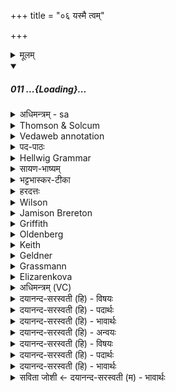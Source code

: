 +++
title = "०६ यस्मै त्वम्"

+++
<details><summary>मूलम्</summary>

यस्मै॒ त्वꣳ सु॒कृते॑ जातवेद॒ उ  
लो॒कम॑ग्ने कृ॒णवः॑ स्यो॒नम् ।  
अ॒श्विन॒ꣳ॒ स पु॒त्रिणं॑ वी॒रव॑न्तं॒  
गोम॑न्तꣳ र॒यिं न॑शते स्व॒स्ति ॥
</details>
<div class="js_include" includetitle="false" newlevelforh1="5" unfilled url="/vedAH_Rk/shAkalam/saMhitA/sarvASh_TIkAH/05/004/11_yasmai_tvaM.md">
<details open><summary><h5>011 ...{Loading}...</h5></summary>
<details><summary>अधिमन्त्रम् - sa</summary>

- देवता - अग्निः
- ऋषिः - वसुश्रुत आत्रेयः
- छन्दः - त्रिष्टुप्
</details>
<details><summary>Thomson & Solcum</summary>

य꣡स्मै तुवं꣡ सुकृ꣡ते जातवेद  
उलोक꣡म्† अग्ने कृण꣡वः सियोन꣡म्  
अश्वि꣡नं स꣡ पुतृ꣡णं वीर꣡वन्तं  
गो꣡मन्तं रयिं꣡ नशते सुअस्ति꣡
</details>
<details><summary>Vedaweb annotation</summary>

_________
**Strata**  
Cretic

###### Pāda-label
genre M  
genre M  
genre M  
genre M
_________
**Morph**  
jātavedaḥ ← jātávedas- (nominal stem)  
{case:VOC, gender:M, number:SG}

sukŕ̥te ← sukŕ̥t- (nominal stem)  
{case:DAT, gender:M, number:SG}

tvám ← tvám (pronoun)  
{case:NOM, number:SG}

yásmai ← yá- (pronoun)  
{case:DAT, gender:M, number:SG}

agne ← agní- (nominal stem)  
{case:VOC, gender:M, number:SG}

kr̥ṇávaḥ ← √kr̥- (root)  
{number:SG, person:2, mood:SBJV, tense:PRS, voice:ACT}

syonám ← syoná- (nominal stem)  
{case:ACC, gender:M, number:SG}

ulokám ← uloká- (nominal stem)  
{case:ACC, gender:M, number:SG}

aśvínam ← aśvín- (nominal stem)  
{case:ACC, gender:M, number:SG}

putríṇam ← putrín- (nominal stem)  
{case:ACC, gender:M, number:SG}

sá ← sá- ~ tá- (pronoun)  
{case:NOM, gender:M, number:SG}

vīrávantam ← vīrávant- (nominal stem)  
{case:ACC, gender:M, number:SG}

gómantam ← gómant- (nominal stem)  
{case:ACC, gender:M, number:SG}

naśate ← √naś- 1 (root)  
{number:SG, person:3, mood:SBJV, tense:AOR, voice:MED}

rayím ← rayí- ~ rāy- (nominal stem)  
{case:ACC, gender:M, number:SG}

svastí ← svastí- (nominal stem)  
{case:ACC, gender:N, number:SG}

</details>
<details><summary>पद-पाठः</summary>

यस्मै॑ । त्वम् । सु॒ऽकृते॑ । जा॒त॒ऽवे॒दः॒ । ऊं॒ इति॑ । लो॒कम् । अ॒ग्ने॒ । कृ॒णवः॑ । स्यो॒नम् ।  
अ॒श्विन॑म् । सः । पु॒त्रिण॑म् । वी॒रऽव॑न्तम् । गोऽम॑न्तम् । र॒यिम् । न॒श॒ते॒ । स्व॒स्ति ॥
</details>
<details><summary>Hellwig Grammar</summary>

-   *yasmai* ← *yad*
- \[noun\], dative, singular, masculine
- “who; which; yat \[pronoun\].”

_________

- *tvaṃ* ← *tvam* ← *tvad*
- \[noun\], nominative, singular
- “you.”

_________

- *sukṛte* ← *su*
- \[adverb\]
- “very; well; good; nicely; beautiful; su; early; quite.”

_________

- *sukṛte* ← *kṛte* ← *kṛt*
- \[noun\], dative, singular, masculine
- “causing; making; performing; promotive; producing; doing; acting;
    writing; transforming; effecting.”

_________

- *jātaveda* ← *jātavedaḥ* ← *jātavedas*
- \[noun\], vocative, singular, masculine
- “Agni; fire.”

_________

- *u*
- \[adverb\]
- “ukāra; besides; now; indeed; u.”

_________

- *lokam* ← *loka*
- \[noun\], accusative, singular, masculine
- “Loka; Earth; world; vernacular; people; room; world; Earth; loka
    \[word\]; space; Loka; topographic point; region; common sense.”

_________

- *agne* ← *agni*
- \[noun\], vocative, singular, masculine
- “fire; Agni; sacrificial fire; digestion; cautery; Plumbago
    zeylanica; fire; vahni; agni \[word\]; agnikarman; gold; three;
    jāraṇa; pyre; fireplace; heating.”

_________

- *kṛṇavaḥ* ← *kṛ*
- \[verb\], singular, Present conjunctive (subjunctive)
- “make; perform; cause; produce; shape; construct; do; put; fill
    into; use; fuel; transform; bore; act; write; create; prepare;
    administer; dig; prepare; treat; take effect; add; trace; put on;
    process; treat; heed; hire; act; produce; assume; eat; ignite; chop;
    treat; obey; manufacture; appoint; evacuate; choose; understand;
    insert; happen; envelop; weigh; observe; practice; lend; bring;
    duplicate; plant; kṛ; concentrate; mix; knot; join; take; provide;
    utter; compose.”

_________

- *syonam* ← *syona*
- \[noun\], accusative, singular, masculine
- “benevolent; agreeable; pleasant; agreeable.”

_________

- *aśvinaṃ* ← *aśvinam* ← *aśvin*
- \[noun\], accusative, singular, masculine
- “rich in horses; horsy.”

_________

- *sa* ← *tad*
- \[noun\], nominative, singular, masculine
- “this; he,she,it (pers. pron.); respective(a); that; nominative;
    then; particular(a); genitive; instrumental; accusative; there; tad
    \[word\]; dative; once; same.”

_________

- *putriṇaṃ* ← *putriṇam* ← *putrin*
- \[noun\], accusative, singular, masculine

_________

- *vīravantaṃ* ← *vīravantam* ← *vīravat*
- \[noun\], accusative, singular, masculine
- “rich in men.”

_________

- *gomantaṃ* ← *gomantam* ← *gomat*
- \[noun\], accusative, singular, masculine
- “rich in cattle; bovine.”

_________

- *rayiṃ* ← *rayim* ← *rayi*
- \[noun\], accusative, singular, masculine
- “wealth; property.”

_________

- *naśate* ← *naś*
- \[verb\], singular, Present indikative
- “reach; achieve; enter (a state); reach.”

_________

- *svasti*
- \[noun\], accusative, singular, neuter
- “prosperity; well-being; fortune; benediction; svasti \[word\];
    well; luck.”

_________

</details>
<details><summary>सायण-भाष्यम्</summary>

हे **जातवेदः** **अग्ने** **त्वं** **यस्मै** **सुकृते** सुकर्मणे यजमानाय । **उ** इति पूरणः । **लोकं** **स्योनं** सुखकरं **कृणवः** अकरोः । यद्वा । लोकमालोकेन स्योनं कृणवः अनुग्रहेण कुर्वित्यर्थः । **सः** यजमान: **अश्विनं** बह्वश्वोपेतं **पुत्रिणं** बहुपुत्रोपेतं **वीरवन्तं** वीरैर्वीर्येण वा उपेतं **गोमन्तं** गोभिर्युक्तं **रयिं** धनं **नशते** प्राप्नोति । **स्वस्ति** अविनश्वरम् ॥ ॥ १९ ॥
</details>
<details><summary>भट्टभास्कर-टीका</summary>

वीरवन्तमिति तृतीयपादान्तः ॥ हे अग्ने जातवेदः यस्मै सुकृते शोभनानि कर्माणि कृतवते । उ इत्यवधारणे । (यस्त्वा समिष्टयजूंषि 'उकाररूपः प्लुत उदात्तः' इत्युदात्तः प्लुतः ।) यस्मा एव यदर्थमेव स्योनं सुखं लोकं स्थानं कृणवः कुर्याः । कृवि हिंसाकरणयोः, लेट्, 'धिन्विकृण्व्योर च' इत्युप्रत्ययः, 'लेटोडाटौ' इत्यडागमः । स एव अश्वादिसहितं रयिं धनं स्वस्ति अविच्छेदेन नशते प्राप्नोति । नशतिर्गतिकर्मा । स एव त्वत्प्रसादाद्बह्वश्वो भवति, अश्वपुत्रपौत्रादिमांश्च भवति, अन्यैश्च विक्रान्तैः पुरुषैस्तद्वान् भवति, गोमहिष्यादिसङ्घातस्वामी महाधनश्च भवतीति ॥
</details>
<details><summary>हरदत्तः</summary>

यस्मा इति ॥ हे अग्ने जातवेदः त्वं यस्मै सुकृते पुरुषाय स्योनं सुखात्मकं लोकं कृणवः कुर्याः । उशब्दोऽनर्थकः । सः अश्विनं अश्वयुक्तं पुत्रिणं पुत्रैश्च युक्तं वीरवन्तं शूरैः परिचारकपुरुषैः पौत्रैर्वा युक्तम् । वीरशब्दः पौत्रवचनः पुत्रिणामीत्युक्तत्वात् । गोमन्तं च रयिं धनं च नशते प्राप्नोति स्वस्ति यथा तथा ॥
</details>
<details><summary>Wilson</summary>

###### English translation:

“Upon whatsoever performer of good works you, **Agni**, who are **Jātavedas**, cast a favourable regard, he enjoys welfare, and riches, comprehending horses, cattle, sons and **male** descendants.”
</details>
<details><summary>Jamison Brereton</summary>

For whom you will make a wide, comfortable place, o Jātavedas, since  he acts rightly toward you, o Agni,  
he will attain a wealth of horses, sons, heroes, and cattle for his  
well-being.
</details>
<details><summary>Griffith</summary>

The pious man, O Jatavedas Agni, to whom thou grantest ample room and pleasure,  
     Gaineth abundant wealth with sons and horses, with heroes and with kine for his well-being.
</details>
<details><summary>Oldenberg</summary>

The well-doer to whom thou, O Agni Gâtavedas, createst pleasant freedom, will happily attain wealth with horses and sons, with valiant men and cows.
</details>
<details><summary>Keith</summary>

He, for whom, O Agni, thou dost make, O wise one,  
For his good deeds a kindly world,  
Shall win prosperity and wealth,  
Rich in sons, in heroes, in kine.
</details>
<details><summary>Geldner</summary>

Der Fromme, dem du, Agni Jatavedas, seinen Platz angenehm machen willst, der kommt glücklich zu einem Schatz von Rossen, Söhnen, Mannen, Rindern.
</details>
<details><summary>Grassmann</summary>

O Wesenkenner, welchem frommen Manne du Raum verschaffst und Lust gewährst, o Agni, Der findet Glück und Habe, die mit Söhnen, mit Männern, Rossen, Rindern reich versehn ist.
</details>
<details><summary>Elizarenkova</summary>

(Если) какому благочестивому (смертному), о Джатаведас,  
Ты хочешь создать приятное место (в жизни),  
Он достигнет богатства, состоящего из коней,  
Из сыновей, из героев – на счастье.
</details>
<details><summary>अधिमन्त्रम् (VC)</summary>

- अग्निः
- वसुश्रुत आत्रेयः
- भुरिक्पङ्क्ति
- पञ्चमः
</details>
<details><summary>दयानन्द-सरस्वती (हि) - विषयः</summary>

फिर उसी विषय को अगले मन्त्र में कहते हैं ॥
</details>
<details><summary>दयानन्द-सरस्वती (हि) - पदार्थः</summary>

पदार्थान्वयभाषाः -  हे (जातवेदः) बुद्धि से युक्त (अग्ने) विद्वन् (त्वम्) आप (यस्मै) जिस (सुकृते) धर्मात्मा के लिये (स्योनम्) सुख का कारण (लोकम्) देखने योग्य (कृणवः) करते हो (सः, उ) वही (अश्विनम्) अच्छे घोड़े आदि पदार्थों (पुत्रिणम्) अच्छे पुत्रों (वीरवन्तम्) बहुत वीरों तथा (गोमन्तम्) बहुत गौ आदिकों के सहित (स्वस्ति) सुखस्वरूप (रयिम्) धन को (नशते) प्राप्त होता है ॥११॥
</details>
<details><summary>दयानन्द-सरस्वती (हि) - भावार्थः</summary>

भावार्थभाषाः -  हे राजन् ! जो आप विद्या और विनय से प्रजाओं को पुत्र आदि ऐश्वर्य्यों से युक्त करें तो ये प्रजायें आपका अति सत्कार करें ॥११॥ इस सूक्त में राजा और प्रजा के गुण वर्णन करने से इस सूक्त के अर्थ की इस से पूर्व सूक्त के अर्थ के साथ सङ्गति जाननी चाहिये ॥ यह चौथा सूक्त और उन्नीसवाँ वर्ग समाप्त हुआ ॥
</details>
<details><summary>दयानन्द-सरस्वती (हि) - अन्वयः</summary>

अन्वय:  हे जातवेदोऽग्ने ! त्वं यस्मै सुकते स्योनं लोकं कृणवः स उ अश्विनं पुत्रिणं वीरवन्तं गोमन्तं स्वस्ति रयिं नशते ॥११॥
</details>
<details><summary>दयानन्द-सरस्वती (हि) - विषयः</summary>

पुनस्तमेव विषयमाह ॥
</details>
<details><summary>दयानन्द-सरस्वती (हि) - पदार्थः</summary>

पदार्थान्वयभाषाः -  (यस्मै) (त्वम्) (सुकृते) धर्मात्मने (जातवेदः) जातप्रज्ञ (उ) (लोकम्) द्रष्टव्यम् (अग्ने) विद्वन् (कृणवः) करोषि (स्योनम्) सुखकारणम् (अश्विनम्) प्रशस्ताश्वादियुक्तम् (सः) (पुत्रिणम्) प्रशस्तपुत्रयुक्तम् (वीरवन्तम्) बहुवीराढ्यम् (गोमन्तम्) बहुगवादिसहितम् (रयिम्) धनम् (नशते) प्राप्नोति (स्वस्ति) सुखमयम् ॥११॥
</details>
<details><summary>दयानन्द-सरस्वती (हि) - भावार्थः</summary>

भावार्थभाषाः -  हे राजन् ! यदि भवान् विद्याविनयाभ्यां प्रजाः पुत्राद्यैश्वर्ययुक्ताः कुर्यात् तर्हीमाः प्रजा भवन्तमतिमन्येरन्निति ॥११॥ अत्र राजप्रजागुणवर्णनादेतदर्थस्य पूर्वसूक्तार्थेन सह सङ्गतिर्वेद्या ॥ इति चतुर्थं सूक्तमेकोनविंशो वर्गश्च समाप्तः ॥
</details>
<details><summary>सविता जोशी ← दयानन्द-सरस्वती (म) - भावार्थः</summary>

भावार्थभाषाः -  हे राजा ! जर तू विद्या व विनयाने प्रजेला ऐश्वर्याने युक्त केलेस तर प्रजा तुझा सत्कार करील. ॥ ११ ॥
</details>
</details>
</div>
